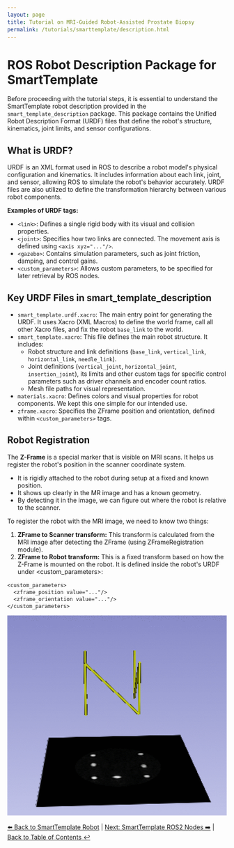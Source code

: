 ```yaml
---
layout: page
title: Tutorial on MRI-Guided Robot-Assisted Prostate Biopsy 
permalink: /tutorials/smarttemplate/description.html
---
```


# ROS Robot Description Package for SmartTemplate

Before proceeding with the tutorial steps, it is essential to understand the SmartTemplate robot description provided in the `smart_template_description` package. This package contains the Unified Robot Description Format (URDF) files that define the robot's structure, kinematics, joint limits, and sensor configurations.

## What is URDF?

URDF is an XML format used in ROS to describe a robot model's physical configuration and kinematics. It includes information about each link, joint, and sensor, allowing ROS to simulate the robot's behavior accurately. URDF files are also utilized to define the transformation hierarchy between various robot components.

__Examples of URDF tags:__

- `<link>`: Defines a single rigid body with its visual and collision properties.
- `<joint>`: Specifies how two links are connected. The movement axis is defined using `<axis xyz="..."/>`.
- `<gazebo>`: Contains simulation parameters, such as joint friction, damping, and control gains.
- `<custom_parameters>`: Allows custom parameters, to be specified for later retrieval by ROS nodes.

## Key URDF Files in smart_template_description

- `smart_template.urdf.xacro`: The main entry point for generating the URDF. It uses Xacro (XML Macros) to define the world frame, call all other Xacro files, and fix the robot `base_link` to the world.
- `smart_template.xacro`: This file defines the main robot structure. It includes:
  - Robot structure and link definitions (`base_link`, `vertical_link`, `horizontal_link`, `needle_link`).
  - Joint definitions (`vertical_joint`, `horizontal_joint`, `insertion_joint`), its limits and other custom tags for specific control parameters such as driver channels and encoder count ratios.
  - Mesh file paths for visual representation.
- `materials.xacro`: Defines colors and visual properties for robot components. We kept this one simple for our intended use.
- `zframe.xacro`: Specifies the ZFrame position and orientation, defined within `<custom_parameters>` tags.

## Robot Registration

The **Z-Frame** is a special marker that is visible on MRI scans. It helps us register the robot's position in the scanner coordinate system.

- It is rigidly attached to the robot during setup at a fixed and known position.
- It shows up clearly in the MR image and has a known geometry.
- By detecting it in the image, we can figure out where the robot is relative to the scanner.

To register the robot with the MRI image, we need to know two things:

1. **ZFrame to Scanner transform:** This transform is calculated from the MRI image after detecting the ZFrame (using ZFrameRegistration module).
2. **ZFrame to Robot transform:** This is a fixed transform based on how the Z-Frame is mounted on the robot. It is defined inside the robot's URDF under <custom_parameters>:

~~~~
<custom_parameters>
  <zframe_position value="..."/>
  <zframe_orientation value="..."/>
</custom_parameters>
~~~~

![Z-Frame](images/image1.gif)


[⬅️ Back to SmartTemplate Robot](robot) | [Next: SmartTemplate ROS2 Nodes ➡️](ros2_node) | [Back to Table of Contents ↩️](index)
